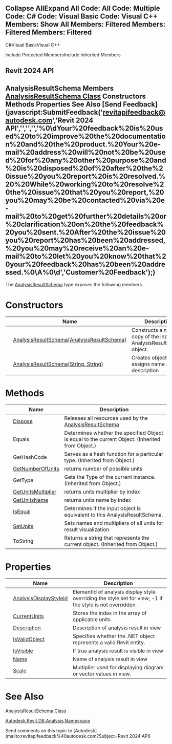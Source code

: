 ﻿

Collapse AllExpand All Code: All Code: Multiple Code: C# Code: Visual Basic Code: Visual C++  Members: Show All Members: Filtered Members: Filtered Members: Filtered   
---  
  
C#Visual BasicVisual C++

Include Protected MembersInclude Inherited Members

Revit 2024 API  
---  
AnalysisResultSchema Members  
[AnalysisResultSchema Class](90969170-ac45-68e6-2527-f6fba5b3f7ae.md) Constructors Methods Properties See Also [Send Feedback](javascript:SubmitFeedback\('revitapifeedback@autodesk.com','Revit 2024 API','','','','%0\\dYour%20feedback%20is%20used%20to%20improve%20the%20documentation%20and%20the%20product.%20Your%20e-mail%20address%20will%20not%20be%20used%20for%20any%20other%20purpose%20and%20is%20disposed%20of%20after%20the%20issue%20you%20report%20is%20resolved.%20%20While%20working%20to%20resolve%20the%20issue%20that%20you%20report,%20you%20may%20be%20contacted%20via%20e-mail%20to%20get%20further%20details%20or%20clarification%20on%20the%20feedback%20you%20sent.%20After%20the%20issue%20you%20report%20has%20been%20addressed,%20you%20may%20receive%20an%20e-mail%20to%20let%20you%20know%20that%20your%20feedback%20has%20been%20addressed.%0\\A%0\\d','Customer%20Feedback'\);)  
---  
  
The [AnalysisResultSchema](90969170-ac45-68e6-2527-f6fba5b3f7ae.md) type exposes the following members.

# Constructors

|  | Name | Description |
| --- | --- | --- |
|  | [AnalysisResultSchema(AnalysisResultSchema)](3c3c930b-ecd3-62e7-f94e-88e6915edd54.md) | Constructs a new copy of the input AnalysisResultSchema object. |
|  | [AnalysisResultSchema(String, String)](0542e49c-db7e-365a-53a4-30456fd534b7.md) | Creates object and assigns name and description |
  
# Methods

|  | Name | Description |
| --- | --- | --- |
|  | [Dispose](4a0585f5-a9dd-da42-3925-bfbb92a35cf9.md) | Releases all resources used by the [AnalysisResultSchema](90969170-ac45-68e6-2527-f6fba5b3f7ae.md) |
|  | Equals | Determines whether the specified Object is equal to the current Object. (Inherited from Object.) |
|  | GetHashCode | Serves as a hash function for a particular type.  (Inherited from Object.) |
|  | [GetNumberOfUnits](680cc814-86da-f836-7928-2a6e5d0c8ec8.md) | returns number of possible units |
|  | GetType | Gets the Type of the current instance. (Inherited from Object.) |
|  | [GetUnitsMultiplier](27913e0a-f5f2-f6f9-db1e-ace7c1f74537.md) | returns units multiplier by index |
|  | [GetUnitsName](241d2c20-a9eb-2d58-eac0-39861795901d.md) | returns units name by index |
|  | [IsEqual](14bb2b10-9d3f-c701-de4a-bdb06d2e1f69.md) | Determines if the input object is equivalent to this AnalysisResultSchema. |
|  | [SetUnits](3d8eb5c1-8154-1211-4308-f33a3dd92ec2.md) | Sets names and multipliers of all units for result visualization |
|  | ToString | Returns a string that represents the current object. (Inherited from Object.) |
  
# Properties

|  | Name | Description |
| --- | --- | --- |
|  | [AnalysisDisplayStyleId](ce7dd3d8-7b3a-9580-cd29-f48bb50d635e.md) | ElementId of analysis display style overriding the style set for view; -1 if the style is not overridden |
|  | [CurrentUnits](586633c6-5875-915f-7d26-2580069e1504.md) | Stores the index in the array of applicable units |
|  | [Description](01f11dff-0195-b6fe-d617-2d475357017e.md) | Description of analysis result in view |
|  | [IsValidObject](7b77ea01-4d54-08d4-66ec-2e6a2a39a2d2.md) | Specifies whether the .NET object represents a valid Revit entity. |
|  | [IsVisible](36b89145-ea4a-cba4-bcb1-29ee7b02db41.md) | If true analysis result is visible in view |
|  | [Name](8f68b360-ffbe-d90f-ce94-cece05c6b451.md) | Name of analysis result in view |
|  | [Scale](ad6a309e-7d5b-1f2c-fa0d-23eeff4ca7a7.md) | Multiplier used for displaying diagram or vector values in view. |
  
# See Also

[AnalysisResultSchema Class](90969170-ac45-68e6-2527-f6fba5b3f7ae.md)

[Autodesk.Revit.DB.Analysis Namespace](958e2e12-587d-f188-5d7b-f13d7dbfdf48.md)

Send comments on this topic to [Autodesk](mailto:revitapifeedback%40autodesk.com?Subject=Revit 2024 API)